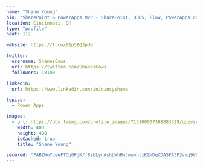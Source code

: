```yaml
---
name: "Shane Young"
bio: "SharePoint & PowerApps MVP - SharePoint, O365, Flow, PowerApps consulting? @PowerApps911 | Pure Snark? You found it."
location: Cincinnati, OH
type: "profile"
heat: 112

website: https://t.co/91p5BQ3pUe

twitter:
  username: ShanesCows
  url: https://twitter.com/ShanesCows
  followers: 18100

linkedin:
  url: https://www.linkedin.com/in/cincyshane

topics:
  - Power Apps

images:
  - url: https://pbs.twimg.com/profile_images/713100007398883329/qUzvsvQ3_400x400.jpg
    width: 400
    height: 400
    isCached: true
    title: "Shane Young"

secured: "PABZWoYceeFTOq0FgK/fBzbLynAshLWhHnJmwohlzKZmDgXDASFA3F2vmq9VC5Ma86uYxNWCrDH4EWeNJ7oEqUHPe/8pt+jtF4vJL12QVDxSJ+7gMksMYY7OVaRzspiOufETyUjrMsQTZBoVBjY9hQc/n/gswJyWsSbLiJocl3qk8yoYPhb0WbLlz/8SeTiOHYSSErhVpxbFPADBPiLjOlKap4srn3xwoeVdK+zQv07cR7IBgZcAd1A+UH1nxgkHQmGDM+M8oZx+VAk/QzFYqH0pHnA7LI4QTNEEtuDU/N27+i23ARoUihMEPediO3Ky+kyvQawoBeKm0AfsV/ERm8qeBBHFVs++EaQjUN+ItZEqjnuOfasT19UyQiuZeOa8M7bpAbX06DZyMkhh47XeBmawE74MULEZ7YiZUnlHx6g=;jnTkxGQeXYHmD4vaP851ZA=="
---
```


